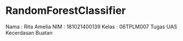 # RandomForestClassifier
Nama : Rita Amelia
NIM : 181021400139
Kelas : 06TPLM007
Tugas UAS Kecerdasan Buatan

